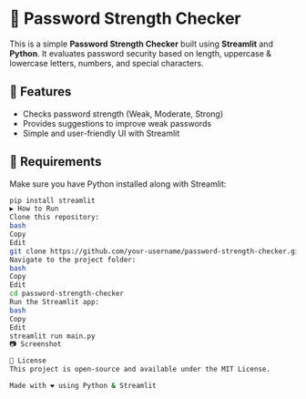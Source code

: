 # 🔏 Password Strength Checker

This is a simple **Password Strength Checker** built using **Streamlit** and **Python**. It evaluates password security based on length, uppercase & lowercase letters, numbers, and special characters.

## 🚀 Features
-  Checks password strength (Weak, Moderate, Strong)
-  Provides suggestions to improve weak passwords
-  Simple and user-friendly UI with Streamlit

## 📌 Requirements
Make sure you have Python installed along with Streamlit:

```bash
pip install streamlit
▶️ How to Run
Clone this repository:
bash
Copy
Edit
git clone https://github.com/your-username/password-strength-checker.git
Navigate to the project folder:
bash
Copy
Edit
cd password-strength-checker
Run the Streamlit app:
bash
Copy
Edit
streamlit run main.py
📷 Screenshot

📜 License
This project is open-source and available under the MIT License.

Made with ❤️ using Python & Streamlit
